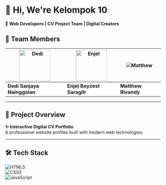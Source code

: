# 👋 Hi, We're **Kelompok 10**  
🚀 **Web Developers | CV Project Team | Digital Creators**  

## 👥 Team Members
| <img src="https://mmc.tirto.id/image/2024/11/18/ilustrasi-emoji-batu_ratio-16x9.jpg" width="100" alt="Dedi"> | <img src="https://i.pinimg.com/736x/88/46/7c/88467cf40fc42ec788311f305cfe4831.jpg" width="100" alt="Enjel"> | <img src="https://i.pinimg.com/474x/18/96/c4/1896c4a97f06c6c1df063b45390a2bd6.jpg" alt="Matthew"> |
|----------|----------|----------|
| **Dedi Sanjaya Nainggolan** | **Enjel Boyzest Saragih** | **Matthew Rivandy** |

---

## 📌 Project Overview
**✨ Interactive Digital CV Portfolio**  
A professional website profiles built with modern web technologies.

---

## 🛠 Tech Stack  
![HTML5](https://img.shields.io/badge/-HTML5-E34F26?logo=html5&logoColor=white&style=for-the-badge)  
![CSS3](https://img.shields.io/badge/-CSS3-1572B6?logo=css3&logoColor=white&style=for-the-badge)  
![JavaScript](https://img.shields.io/badge/-JavaScript-F7DF1E?logo=javascript&logoColor=black&style=for-the-badge)  
